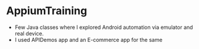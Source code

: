 # AppiumTraining

- Few Java classes where I explored Android automation via emulator and real device.
- I used APIDemos app and an E-commerce app for the same
